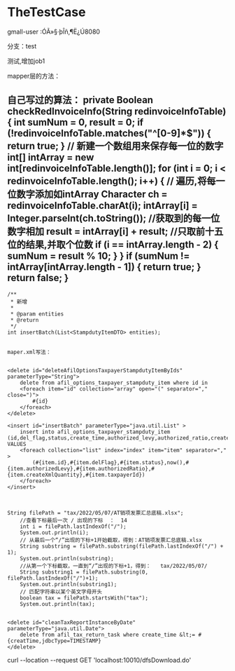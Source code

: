 # TheTestCase


gmall-user :ÓÃ»§·þÎñ,¶Ë¿Ú8080

分支：test

测试,增加job1



mapper层的方法：


自己写过的算法：
 private Boolean checkRedInvoiceInfo(String redinvoiceInfoTable) {
        int sumNum = 0, result = 0;
        if (!redinvoiceInfoTable.matches("^[0-9]*$")) {
            return true;
        }
        // 新建一个数组用来保存每一位的数字
        int[] intArray = new int[redinvoiceInfoTable.length()];
        for (int i = 0; i < redinvoiceInfoTable.length(); i++) {
            // 遍历,将每一位数字添加如intArray
            Character ch = redinvoiceInfoTable.charAt(i);
            intArray[i] = Integer.parseInt(ch.toString());
            //获取到的每一位数字相加
            result = intArray[i] + result;
            //只取前十五位的结果,并取个位数
            if (i == intArray.length - 2) {
                sumNum = result % 10;
            }
        }
        if (sumNum != intArray[intArray.length - 1]) {
            return true;
        }
        return false;
    }
------

    /**
     * 新增
     *
     * @param entities
     * @return
     */
    int insertBatch(List<StampdutyItemDTO> entities);
    
    
    maper.xml写法：


    <delete id="deleteAfilOptionsTaxpayerStampdutyItemByIds" parameterType="String">
        delete from afil_options_taxpayer_stampduty_item where id in 
        <foreach item="id" collection="array" open="(" separator="," close=")">
            #{id}
        </foreach>
    </delete>

    <insert id="insertBatch" parameterType="java.util.List" >
        insert into afil_options_taxpayer_stampduty_item (id,del_flag,status,create_time,authorized_levy,authorized_ratio,create_xml_quantity,taxpayer_id) VALUES
        <foreach collection="list" index="index" item="item" separator="," >
            (#{item.id},#{item.delFlag},#{item.status},now(),#{item.authorizedLevy},#{item.authorizedRatio},#{item.createXmlQuantity},#{item.taxpayerId})
        </foreach>
    </insert>



    String filePath = "tax/2022/05/07/AT销项发票汇总底稿.xlsx";
        //查看下标最后一次 / 出现的下标  ：  14
        int i = filePath.lastIndexOf("/");
        System.out.println(i);
        // 从最后一个“/”出现的下标+1开始截取，得到：AT销项发票汇总底稿.xlsx
        String substring = filePath.substring(filePath.lastIndexOf("/") + 1);
        System.out.println(substring);
        //从第一个下标截取，一直到“/”出现的下标+1，得到：   tax/2022/05/07/
        String substring1 = filePath.substring(0, filePath.lastIndexOf("/")+1);
        System.out.println(substring1);
        // 匹配字符串以某个英文字母开头
        boolean tax = filePath.startsWith("tax");
        System.out.println(tax);


    <delete id="cleanTaxReportInstanceByDate" parameterType="java.util.Date">
        delete from afil_tax_return_task where create_time &lt;= #{creatTime,jdbcType=TIMESTAMP}
    </delete>
    
    
curl --location --request GET 'localhost:10010/dfsDownload.do' 
							   
